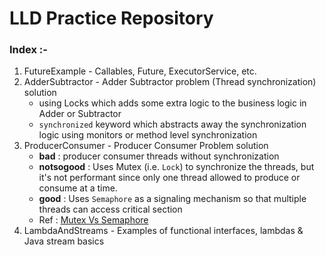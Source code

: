 # LLD Practice Repository


### Index :-

1. FutureExample - Callables, Future, ExecutorService, etc.
2. AdderSubtractor - Adder Subtractor problem (Thread synchronization) solution 
   - using Locks which adds some extra logic to the business logic in Adder or Subtractor
   - `synchronized` keyword which abstracts away the synchronization logic using monitors or method level synchronization
3. ProducerConsumer - Producer Consumer Problem solution
   - **bad** : producer consumer threads without synchronization
   - **notsogood** : Uses Mutex (i.e. `Lock`) to synchronize the threads, but it's not performant since only one thread allowed to produce or consume at a time.
   - **good** : Uses `Semaphore` as a signaling mechanism so that multiple threads can access critical section
   - Ref : [Mutex Vs Semaphore](https://www.geeksforgeeks.org/mutex-vs-semaphore/)
4. LambdaAndStreams - Examples of functional interfaces, lambdas & Java stream basics